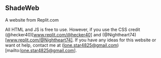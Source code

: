 ## ShadeWeb
A website from Replit.com


All HTML and JS is free to use. However, if you use the CSS credit (@hecker40)[www.replit.com/@hecker40] and (@Nightheart74)[www.replit.com/@Nightheart74].
If you have any ideas for this website or want ot help, contact me at (lone.star4825@gmail.com)[mailto:lone.star4825@gmail.com].
